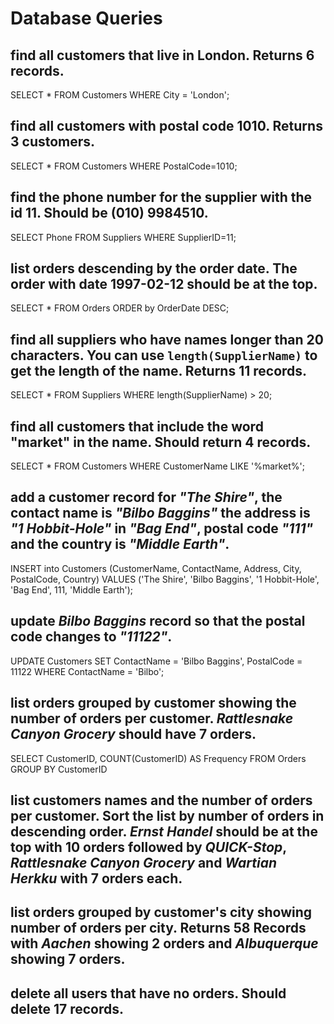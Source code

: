 # Database Queries

## find all customers that live in London. Returns 6 records.

SELECT \* FROM Customers
WHERE City = 'London';

## find all customers with postal code 1010. Returns 3 customers.

SELECT \* FROM Customers
WHERE PostalCode=1010;

## find the phone number for the supplier with the id 11. Should be (010) 9984510.

SELECT Phone FROM Suppliers
WHERE SupplierID=11;

## list orders descending by the order date. The order with date 1997-02-12 should be at the top.

SELECT \* FROM Orders
ORDER by OrderDate DESC;

## find all suppliers who have names longer than 20 characters. You can use `length(SupplierName)` to get the length of the name. Returns 11 records.

SELECT \* FROM Suppliers
WHERE length(SupplierName) > 20;

## find all customers that include the word "market" in the name. Should return 4 records.

SELECT \* FROM Customers
WHERE CustomerName
LIKE '%market%';

## add a customer record for _"The Shire"_, the contact name is _"Bilbo Baggins"_ the address is _"1 Hobbit-Hole"_ in _"Bag End"_, postal code _"111"_ and the country is _"Middle Earth"_.

INSERT into Customers (CustomerName, ContactName, Address, City, PostalCode, Country)
VALUES ('The Shire', 'Bilbo Baggins', '1 Hobbit-Hole', 'Bag End', 111, 'Middle Earth');

## update _Bilbo Baggins_ record so that the postal code changes to _"11122"_.

UPDATE Customers SET
ContactName = 'Bilbo Baggins',
PostalCode = 11122
WHERE ContactName = 'Bilbo';

## list orders grouped by customer showing the number of orders per customer. _Rattlesnake Canyon Grocery_ should have 7 orders.

SELECT CustomerID, COUNT(CustomerID)
AS Frequency
FROM Orders
GROUP BY CustomerID

## list customers names and the number of orders per customer. Sort the list by number of orders in descending order. _Ernst Handel_ should be at the top with 10 orders followed by _QUICK-Stop_, _Rattlesnake Canyon Grocery_ and _Wartian Herkku_ with 7 orders each.

## list orders grouped by customer's city showing number of orders per city. Returns 58 Records with _Aachen_ showing 2 orders and _Albuquerque_ showing 7 orders.

## delete all users that have no orders. Should delete 17 records.
